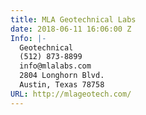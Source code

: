 ```yaml
---
title: MLA Geotechnical Labs
date: 2018-06-11 16:06:00 Z
Info: |-
  Geotechnical
  (512) 873-8899
  info@mlalabs.com
  2804 Longhorn Blvd.
  Austin, Texas 78758
URL: http://mlageotech.com/
---
```


